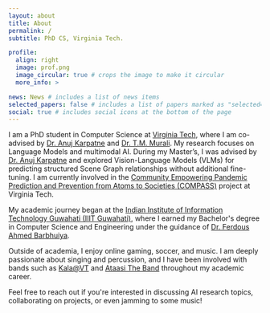 ```yaml
---
layout: about
title: About
permalink: /
subtitle: PhD CS, Virginia Tech. 

profile:
  align: right
  image: prof.png
  image_circular: true # crops the image to make it circular
  more_info: >

news: News # includes a list of news items
selected_papers: false # includes a list of papers marked as "selected={true}"
social: true # includes social icons at the bottom of the page
---
```


I am a PhD student in Computer Science at [Virginia Tech](https://cs.vt.edu/), where I am co-advised by [Dr. Anuj Karpatne](https://people.cs.vt.edu/karpatne/) and [Dr. T.M. Murali](https://bioinformatics.cs.vt.edu/~murali/). My research focuses on Language Models and multimodal AI. During my Master’s, I was advised by [Dr. Anuj Karpatne](https://people.cs.vt.edu/karpatne/) and explored Vision-Language Models (VLMs) for predicting structured Scene Graph relationships without additional fine-tuning. I am currently involved in the [Community Empowering Pandemic Prediction and Prevention from Atoms to Societies (COMPASS)](https://www.compass-pipp.org/) project at Virginia Tech.

My academic journey began at the [Indian Institute of Information Technology Guwahati (IIIT Guwahati)](https://www.iiitg.ac.in/), where I earned my Bachelor's degree in Computer Science and Engineering under the guidance of [Dr. Ferdous Ahmed Barbhuiya](https://www.iiitg.ac.in/computer-science-and-engineering/dr-ferdous-ahmed-barbhuiya-2). 

Outside of academia, I enjoy online gaming, soccer, and music. I am deeply passionate about singing and percussion, and I have been involved with bands such as [Kala@VT](https://www.instagram.com/kala_vt/?hl=en) and [Ataasi The Band](https://www.instagram.com/ataasi_the_band/) throughout my academic career.

Feel free to reach out if you're interested in discussing AI research topics, collaborating on projects, or even jamming to some music!

